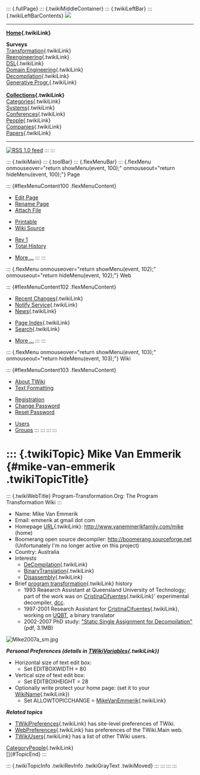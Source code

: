 ::: {.fullPage}
::: {.twikiMiddleContainer}
::: {.twikiLeftBar}
::: {.twikiLeftBarContents}
![](../pub/transformation.gif)

------------------------------------------------------------------------

**[Home](WebHome){.twikiLink}**

**Surveys**\
[Transformation](ProgramTransformation){.twikiLink}\
[Reengineering](ReengineeringWiki){.twikiLink}\
[DSL](DomainSpecificLanguages){.twikiLink}\
[Domain Engineering](DomainEngineering){.twikiLink}\
[Decompilation](DeCompilation){.twikiLink}\
[Generative Progr.](GenerativeProgrammingWiki){.twikiLink}\
\
**[Collections](CategoryCollection){.twikiLink}**\
[Categories](CategoryCategory){.twikiLink}\
[Systems](TransformationSystems){.twikiLink}\
[Conferences](TransformationConferences){.twikiLink}\
[People](TransformationPeople){.twikiLink}\
[Companies](TransformationCompanies){.twikiLink}\
[Papers](CategoryPaper){.twikiLink}

------------------------------------------------------------------------

[![](../pub/rss.gif "RSS 1.0 feed")](WebRss@skin=rss)
:::
:::

::: {.twikiMain}
::: {.toolBar}
::: {.flexMenuBar}
::: {.flexMenu onmouseover="return showMenu(event, 100);" onmouseout="return hideMenu(event, 100);"}
Page

::: {#flexMenuContent100 .flexMenuContent}
-   [Edit
    Page](http://www.program-transformation.org/edit/Transform/MikeVanEmmerik?t=1536826419)
-   [Rename
    Page](http://www.program-transformation.org/rename/Transform/MikeVanEmmerik)
-   [Attach
    File](http://www.program-transformation.org/attach/Transform/MikeVanEmmerik)

<!-- -->

-   [Printable](http://www.program-transformation.org/view/Transform/MikeVanEmmerik?skin=print.pattern)
-   [Wiki
    Source](http://www.program-transformation.org/view/Transform/MikeVanEmmerik?skin=text&raw=on&contenttype=text/plain)

<!-- -->

-   [Rev
    1](http://www.program-transformation.org/view/Transform/MikeVanEmmerik?rev=1.1)
-   [Total
    History](http://www.program-transformation.org/rdiff/Transform/MikeVanEmmerik)

<!-- -->

-   [More
    \...](http://www.program-transformation.org/oops/Transform/MikeVanEmmerik?template=oopsmore&param1=1.1&param2=1.1)
:::
:::

::: {.flexMenu onmouseover="return showMenu(event, 102);" onmouseout="return hideMenu(event, 102);"}
Web

::: {#flexMenuContent102 .flexMenuContent}
-   [Recent Changes](WebChanges){.twikiLink}
-   [Notify Service](WebNotify){.twikiLink}
-   [News](WebNews){.twikiLink}

<!-- -->

-   [Page Index](WebIndex){.twikiLink}
-   [Search](WebSearch){.twikiLink}

<!-- -->

-   [More
    \...](http://www.program-transformation.org/oops/Transform/MikeVanEmmerik?template=oopsmore&param1=1.1&param2=1.1)
:::
:::

::: {.flexMenu onmouseover="return showMenu(event, 103);" onmouseout="return hideMenu(event, 103);"}
Wiki

::: {#flexMenuContent103 .flexMenuContent}
-   [About
    TWiki](http://www.program-transformation.org/view/TWiki/WebHome)
-   [Text
    Formatting](http://www.program-transformation.org/view/TWiki/TextFormattingRules)

<!-- -->

-   [Registration](http://www.program-transformation.org/view/TWiki/TWikiRegistration)
-   [Change
    Password](http://www.program-transformation.org/view/TWiki/ChangePassword)
-   [Reset
    Password](http://www.program-transformation.org/view/TWiki/ResetPassword)

<!-- -->

-   [Users](http://www.program-transformation.org/view/Main/TWikiUsers)
-   [Groups](http://www.program-transformation.org/view/Main/TWikiGroups)
:::
:::
:::
:::

::: {.twikiTopic}
Mike Van Emmerik {#mike-van-emmerik .twikiTopicTitle}
================

::: {.twikiWebTitle}
Program-Transformation.Org: The Program Transformation Wiki
:::

-   Name: Mike Van Emmerik
-   Email: emmerik at gmail dot com
-   Homepage [URL](URL){.twikiLink}:
    <http://www.vanemmerikfamily.com/mike> (home)
-   Boomerang open source decompiler: <http://boomerang.sourceforge.net>
    (Unfortunately I\'m no longer active on this project)
-   Country: Australia
-   Interests
    -   [DeCompilation](DeCompilation){.twikiLink}
    -   [BinaryTranslation](BinaryTranslation){.twikiLink}
    -   [Disassembly](DecompilationDisassembly){.twikiLink}
-   Brief [program transformation](ProgramTransformation){.twikiLink}
    history
    -   1993 Reaearch Assistant at Queensland University of Technology;
        part of the work was on
        [CristinaCifuentes](CristinaCifuentes){.twikiLink}\'
        experimental decompiler,
        [dcc](http://www.itee.uq.edu.au/~cristina/dcc.html).
    -   1997-2001 Research Assistant for
        [CristinaCifuentes](CristinaCifuentes){.twikiLink}, working on
        [UQBT](http://www.itee.uq.edu.au/~cristina/uqbt.html), a binary
        translator
    -   2002-2007 PhD study: [\"Static Single Assignment for
        Decompilation\"](http://www.vanemmerikfamily.com/mike/master.pdf)
        (pdf, 3.1MB)

![Mike2007a\_sm.jpg](http://www.vanemmerikfamily.com/mike/Mike2007a_sm.jpg)

***Personal Preferences (details in
[TWikiVariables](../TWiki/TWikiVariables){.twikiLink})***

-   Horizontal size of text edit box:
    -   Set EDITBOXWIDTH = 80
-   Vertical size of text edit box:
    -   Set EDITBOXHEIGHT = 28
-   Optionally write protect your home page: (set it to your
    [WikiName](../TWiki/WikiName){.twikiLink})
    -   Set ALLOWTOPICCHANGE =
        [MikeVanEmmerik](../Main/MikeVanEmmerik){.twikiLink}

***Related topics***

-   [TWikiPreferences](../TWiki/TWikiPreferences){.twikiLink} has
    site-level preferences of TWiki.
-   [WebPreferences](../Main/WebPreferences){.twikiLink} has preferences
    of the TWiki.Main web.
-   [TWikiUsers](../Main/TWikiUsers){.twikiLink} has a list of other
    TWiki users.

[CategoryPeople](CategoryPeople){.twikiLink}\
[]{#TopicEnd}
:::

::: {.twikiTopicInfo .twikiRevInfo .twikiGrayText .twikiMoved}
:::
:::
:::
:::
